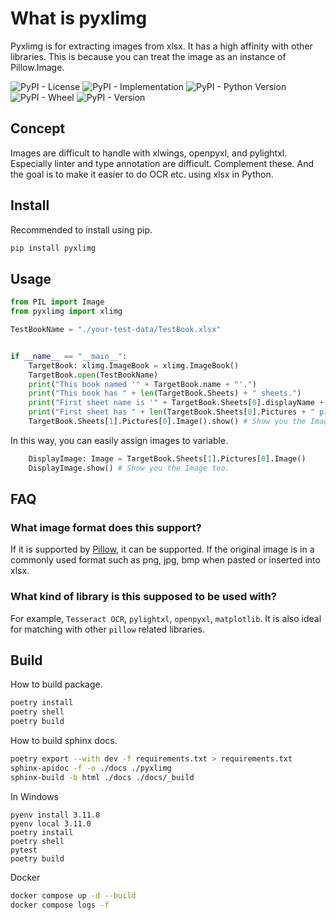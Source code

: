 # What is pyxlimg

Pyxlimg is for extracting images from xlsx. It has a high affinity with other libraries. This is because you can treat the image as an instance of Pillow.Image.

![PyPI - License](https://img.shields.io/pypi/l/pyxlimg)
![PyPI - Implementation](https://img.shields.io/pypi/implementation/pyxlimg)
![PyPI - Python Version](https://img.shields.io/pypi/pyversions/pyxlimg)
![PyPI - Wheel](https://img.shields.io/pypi/wheel/pyxlimg)
![PyPI - Version](https://img.shields.io/pypi/v/pyxlimg)

## Concept

Images are difficult to handle with xlwings, openpyxl, and pylightxl. Especially linter and type annotation are difficult. Complement these. And the goal is to make it easier to do OCR etc. using xlsx in Python.

## Install

Recommended to install using pip.

```sh
pip install pyxlimg
```

## Usage

```py
from PIL import Image
from pyxlimg import xlimg

TestBookName = "./your-test-data/TestBook.xlsx"


if __name__ == "__main__":
    TargetBook: xlimg.ImageBook = xlimg.ImageBook()
    TargetBook.open(TestBookName)
    print("This book named '" + TargetBook.name + "'.")
    print("This book has " + len(TargetBook.Sheets) + " sheets.")
    print("First sheet name is '" + TargetBook.Sheets[0].displayName + "'.")
    print("First sheet has " + len(TargetBook.Sheets[0].Pictures + " pictures.")
    TargetBook.Sheets[1].Pictures[0].Image().show() # Show you the Image
```

In this way, you can easily assign images to variable.

```py
    DisplayImage: Image = TargetBook.Sheets[1].Pictures[0].Image()
    DisplayImage.show() # Show you the Image too.
```

## FAQ

### What image format does this support?

If it is supported by [Pillow](https://pypi.org/project/Pillow/), it can be supported. If the original image is in a commonly used format such as png, jpg, bmp when pasted or inserted into xlsx.

### What kind of library is this supposed to be used with?

For example, `Tesseract OCR`, `pylightxl`, `openpyxl`, `matplotlib`. It is also ideal for matching with other `pillow` related libraries.

## Build

How to build package.

```bash
poetry install
poetry shell
poetry build
```

How to build sphinx docs.

```bash
poetry export --with dev -f requirements.txt > requirements.txt
sphinx-apidoc -f -o ./docs ./pyxlimg
sphinx-build -b html ./docs ./docs/_build
```

In Windows

```pwsh
pyenv install 3.11.0
pyenv local 3.11.0
poetry install
poetry shell
pytest
poetry build
```

Docker

```bash
docker compose up -d --build
docker compose logs -f
```
